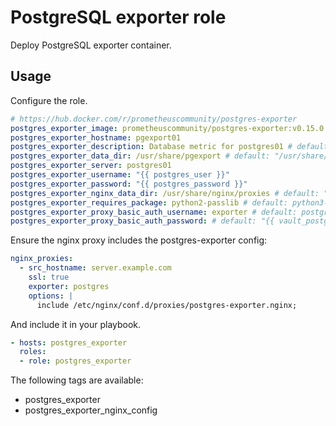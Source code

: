 # PostgreSQL exporter role

Deploy PostgreSQL exporter container.

## Usage

Configure the role.

```yml
# https://hub.docker.com/r/prometheuscommunity/postgres-exporter
postgres_exporter_image: prometheuscommunity/postgres-exporter:v0.15.0
postgres_exporter_hostname: pgexport01
postgres_exporter_description: Database metric for postgres01 # default: "PostgreSQL Exporter {{ postgres_exporter_server }}"
postgres_exporter_data_dir: /usr/share/pgexport # default: "/usr/share/{{ postgres_exporter_hostname }}"
postgres_exporter_server: postgres01
postgres_exporter_username: "{{ postgres_user }}"
postgres_exporter_password: "{{ postgres_password }}"
postgres_exporter_nginx_data_dir: /usr/share/nginx/proxies # default: "{{ nginx_data_dir }}/proxies"
postgres_exporter_requires_package: python2-passlib # default: python3-passlib
postgres_exporter_proxy_basic_auth_username: exporter # default: postgres-exporter
postgres_exporter_proxy_basic_auth_password: # default: "{{ vault_postgres_exporter_proxy_basic_auth_password }}"
```

Ensure the nginx proxy includes the postgres-exporter config:

```yml
nginx_proxies:
  - src_hostname: server.example.com
    ssl: true
    exporter: postgres
    options: |
      include /etc/nginx/conf.d/proxies/postgres-exporter.nginx;
```

And include it in your playbook.

```yml
- hosts: postgres_exporter
  roles:
  - role: postgres_exporter
```

The following tags are available:

* postgres_exporter
* postgres_exporter_nginx_config
